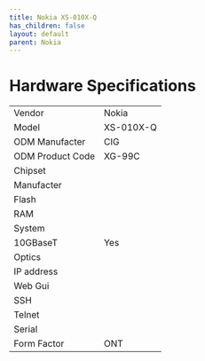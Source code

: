 ```yaml
---
title: Nokia XS-010X-Q
has_children: false
layout: default
parent: Nokia
---
```


# Hardware Specifications

|                  |           |
| ---------------- | --------- |
| Vendor           | Nokia     |
| Model            | XS-010X-Q |
| ODM Manufacter   | CIG       |
| ODM Product Code | XG-99C    |
| Chipset          |           |
| Manufacter       |           |
| Flash            |           |
| RAM              |           |
| System           |           |
| 10GBaseT         | Yes       |
| Optics           |           |
| IP address       |           |
| Web Gui          |           |
| SSH              |           |
| Telnet           |           |
| Serial           |           |
| Form Factor      | ONT       |